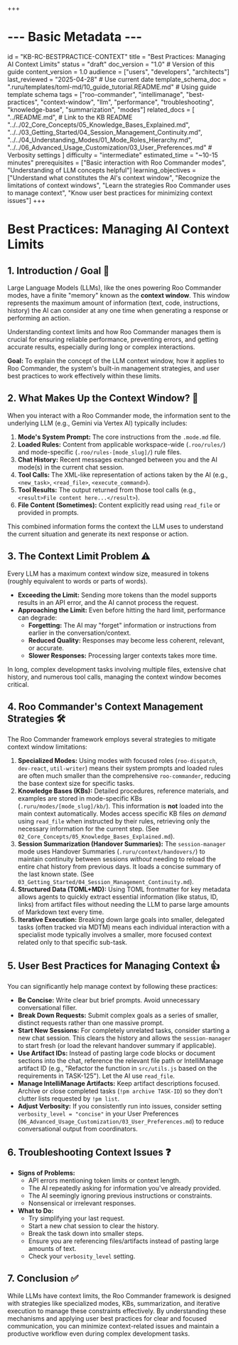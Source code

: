 +++
# --- Basic Metadata ---
id = "KB-RC-BESTPRACTICE-CONTEXT"
title = "Best Practices: Managing AI Context Limits"
status = "draft"
doc_version = "1.0" # Version of this guide
content_version = 1.0
audience = ["users", "developers", "architects"]
last_reviewed = "2025-04-28" # Use current date
template_schema_doc = ".ruru/templates/toml-md/10_guide_tutorial.README.md" # Using guide template schema
tags = ["roo-commander", "intellimanage", "best-practices", "context-window", "llm", "performance", "troubleshooting", "knowledge-base", "summarization", "modes"]
related_docs = [
    "../README.md", # Link to the KB README
    "../../02_Core_Concepts/05_Knowledge_Bases_Explained.md",
    "../../03_Getting_Started/04_Session_Management_Continuity.md",
    "../../04_Understanding_Modes/01_Mode_Roles_Hierarchy.md",
    "../../06_Advanced_Usage_Customization/03_User_Preferences.md" # Verbosity settings
    ]
difficulty = "intermediate"
estimated_time = "~10-15 minutes"
prerequisites = ["Basic interaction with Roo Commander modes", "Understanding of LLM concepts helpful"]
learning_objectives = ["Understand what constitutes the AI's context window", "Recognize the limitations of context windows", "Learn the strategies Roo Commander uses to manage context", "Know user best practices for minimizing context issues"]
+++

# Best Practices: Managing AI Context Limits

## 1. Introduction / Goal 🎯

Large Language Models (LLMs), like the ones powering Roo Commander modes, have a finite "memory" known as the **context window**. This window represents the maximum amount of information (text, code, instructions, history) the AI can consider at any one time when generating a response or performing an action.

Understanding context limits and how Roo Commander manages them is crucial for ensuring reliable performance, preventing errors, and getting accurate results, especially during long or complex interactions.

**Goal:** To explain the concept of the LLM context window, how it applies to Roo Commander, the system's built-in management strategies, and user best practices to work effectively within these limits.

## 2. What Makes Up the Context Window? 🤔

When you interact with a Roo Commander mode, the information sent to the underlying LLM (e.g., Gemini via Vertex AI) typically includes:

1.  **Mode's System Prompt:** The core instructions from the `.mode.md` file.
2.  **Loaded Rules:** Content from applicable workspace-wide (`.roo/rules/`) and mode-specific (`.roo/rules-[mode_slug]/`) rule files.
3.  **Chat History:** Recent messages exchanged between you and the AI mode(s) in the current chat session.
4.  **Tool Calls:** The XML-like representation of actions taken by the AI (e.g., `<new_task>`, `<read_file>`, `<execute_command>`).
5.  **Tool Results:** The output returned from those tool calls (e.g., `<result>File content here...</result>`).
6.  **File Content (Sometimes):** Content explicitly read using `read_file` or provided in prompts.

This combined information forms the context the LLM uses to understand the current situation and generate its next response or action.

## 3. The Context Limit Problem ⚠️

Every LLM has a maximum context window size, measured in tokens (roughly equivalent to words or parts of words).

*   **Exceeding the Limit:** Sending more tokens than the model supports results in an API error, and the AI cannot process the request.
*   **Approaching the Limit:** Even before hitting the hard limit, performance can degrade:
    *   **Forgetting:** The AI may "forget" information or instructions from earlier in the conversation/context.
    *   **Reduced Quality:** Responses may become less coherent, relevant, or accurate.
    *   **Slower Responses:** Processing larger contexts takes more time.

In long, complex development tasks involving multiple files, extensive chat history, and numerous tool calls, managing the context window becomes critical.

## 4. Roo Commander's Context Management Strategies 🛠️

The Roo Commander framework employs several strategies to mitigate context window limitations:

1.  **Specialized Modes:** Using modes with focused roles (`roo-dispatch`, `dev-react`, `util-writer`) means their system prompts and loaded rules are often much smaller than the comprehensive `roo-commander`, reducing the base context size for specific tasks.
2.  **Knowledge Bases (KBs):** Detailed procedures, reference materials, and examples are stored in mode-specific KBs (`.ruru/modes/[mode_slug]/kb/`). This information is **not** loaded into the main context automatically. Modes access specific KB files *on demand* using `read_file` when instructed by their rules, retrieving only the necessary information for the current step. (See `02_Core_Concepts/05_Knowledge_Bases_Explained.md`).
3.  **Session Summarization (Handover Summaries):** The `session-manager` mode uses Handover Summaries (`.ruru/context/handovers/`) to maintain continuity between sessions *without* needing to reload the entire chat history from previous days. It loads a concise summary of the last known state. (See `03_Getting_Started/04_Session_Management_Continuity.md`).
4.  **Structured Data (TOML+MD):** Using TOML frontmatter for key metadata allows agents to quickly extract essential information (like status, ID, links) from artifact files without needing the LLM to parse large amounts of Markdown text every time.
5.  **Iterative Execution:** Breaking down large goals into smaller, delegated tasks (often tracked via MDTM) means each individual interaction with a specialist mode typically involves a smaller, more focused context related only to that specific sub-task.

## 5. User Best Practices for Managing Context 👍

You can significantly help manage context by following these practices:

*   **Be Concise:** Write clear but brief prompts. Avoid unnecessary conversational filler.
*   **Break Down Requests:** Submit complex goals as a series of smaller, distinct requests rather than one massive prompt.
*   **Start New Sessions:** For completely unrelated tasks, consider starting a new chat session. This clears the history and allows the `session-manager` to start fresh (or load the relevant handover summary if applicable).
*   **Use Artifact IDs:** Instead of pasting large code blocks or document sections into the chat, reference the relevant file path or IntelliManage artifact ID (e.g., "Refactor the function in `src/utils.js` based on the requirements in TASK-125"). Let the AI use `read_file`.
*   **Manage IntelliManage Artifacts:** Keep artifact descriptions focused. Archive or close completed tasks (`!pm archive TASK-ID`) so they don't clutter lists requested by `!pm list`.
*   **Adjust Verbosity:** If you consistently run into issues, consider setting `verbosity_level = "concise"` in your User Preferences (`06_Advanced_Usage_Customization/03_User_Preferences.md`) to reduce conversational output from coordinators.

## 6. Troubleshooting Context Issues ❓

*   **Signs of Problems:**
    *   API errors mentioning token limits or context length.
    *   The AI repeatedly asking for information you've already provided.
    *   The AI seemingly ignoring previous instructions or constraints.
    *   Nonsensical or irrelevant responses.
*   **What to Do:**
    *   Try simplifying your last request.
    *   Start a new chat session to clear the history.
    *   Break the task down into smaller steps.
    *   Ensure you are referencing files/artifacts instead of pasting large amounts of text.
    *   Check your `verbosity_level` setting.

## 7. Conclusion ✅

While LLMs have context limits, the Roo Commander framework is designed with strategies like specialized modes, KBs, summarization, and iterative execution to manage these constraints effectively. By understanding these mechanisms and applying user best practices for clear and focused communication, you can minimize context-related issues and maintain a productive workflow even during complex development tasks.